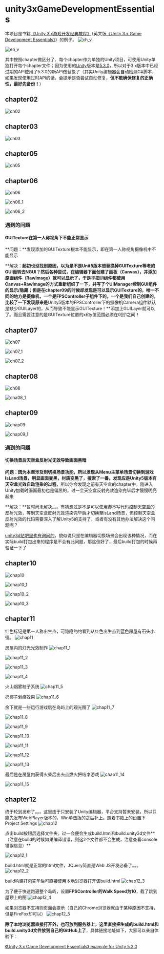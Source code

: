# unity3xGameDevelopmentEssentials
本项目是书籍[《Unity 3.x游戏开发经典教程》](http://book.douban.com/subject/22925700/)（英文版[《Unity 3.x Game Development Essentials》](http://www.amazon.com/Unity-3-x-Game-Development-Essentials/dp/1849691444/ref=sr_1_1?ie=UTF8&qid=1450686270&sr=8-1&keywords=Unity+3.x+Game+Development+Essentials)）的例子。
![ch_v](./images/book_ch.jpg)

![en_v](./images/book_en.png)

其中按照chapter做区分了，每个chapter作为单独的Unity项目，可使用Unity单独打开每个chapter文件；因为使用的[Unity](http://unity3d.com/cn/get-unity/download/archive)版本是[5.3.0](http://unity3d.com/cn/unity/whats-new/unity-5.3)，所以对于3.x版本中已经过期的API使用了5.3.0的新API做替换了（其实Unity编辑器会自动检测C#脚本，如果发现使用过时API的话，会提示是否尝试自动修复，**但不敢确保修复的正确性，最好先备份！**）

## chapter02
![ch02](./images/chapter02.png)

## chapter03
![ch03](./images/chapter03.png)

## chapter05
![ch05](./images/chapter05.png)

## chapter06
![ch06](./images/chapter06.png)

![ch06_1](./images/chapter06_1.png)

![ch06_2](./images/chapter06_2.png)

### 遇到的问题
#### GUITexture在第一人称视角下不能正常显示

**问题：**发现添加的GUITexture根本不能显示，即在第一人称视角摄像机中不能显示

**解决：**起初也没找到原因，以为是不是Unit5版本想替换掉GUITexture等老的GUI而转去NGUI？然后各种尝试，在编辑器下面创建了画板（Canvas），并添加原画组件（RawImage）就可以显示了，于是乎把UI组件都使用Canvas+RawImage的方式重新组织了一下，并写了个UIManager控制GUI组件的显示/隐藏；但是在chapter09的时候却发现是可以显示GUITexture的，唯一不同的地方是摄像机，一个是FPSController子组件下的，一个是我们自己创建的，比较了一下发现原来是**Unity5版本的FPSController下的摄像机Camera组件默认是缺少GUILayer的，从而导致不能显示GUITexture！**添加上GUILayer就可以了。而且需要注意的是GUITexture位置的x和y值范围必须在0到1之间！

## chapter07
![ch07](./images/chapter07.png)

![ch07_1](./images/chapter07_1.png)

![ch07_2](./images/chapter07_2.png)

## chapter08
![ch08](./images/chapter08.png)

![cha08_1](./images/chapter08_1.png)

## chapter09
![chap09](./images/chapter09.png)

![chap09_1](./images/chapter09_1.png)

### 遇到的问题
#### 切换场景后天空盒反射光无效导致画面黑暗
**问题：**因为本章涉及到切换场景功能，所以发现从Menu主菜单场景切换到游戏IsLand场景，明显画面变黑，材质变黑了，搜索了一番，发现应是**Unity5版本有天空盒光效自动渲染的过程**，所以你会发现之前有天空盒的chapter中，刚进入Unity加载时画面最初也是偏黑的，过一会天空盒反射光效渲染完毕后才慢慢明亮起来

**解决：**暂时尚未解决。。。有猜想过是不是可以使用脚本写代码控制天空盒的反射光效，等到天空盒反射光效渲染完毕后才切换至IsLand场景，但控制天空盒反射光效的代码需要深入了解Unity5的支持了，或者有没有其他办法解决这个问题呢？

[unity3d贴吧里也有询问的](http://tieba.baidu.com/p/4046051118)，貌似说只是在编辑器切换场景会出现该种情况，而在实际build打包出来的程序是不会有此问题，那这倒好了，最后build打包的时候再验证一下了

## chapter10
![chap10](./images/chapter10.png)

![chap10_1](./images/chapter10_1.png)

![chap10_2](./images/chapter10_2.png)

![chap10_3](./images/chapter10_3.png)

## chapter11
红色标记是第一人称出生点，可隐隐约约看到从红色出生点到蓝色房屋有石头小径。
![chap11](./images/chapter11.png)

房屋内的灯光光效制作
![chap11_1](./images/chapter11_1.png)

![chap11_2](./images/chapter11_2.png)

![chap11_3](./images/chapter11_3.png)

![chap11_4](./images/chapter11_4.png)

火山烟雾粒子系统
![chap11_5](./images/chapter11_5.png)

扔椰子划痕效果
![chap11_6](./images/chapter11_6.png)

余下就是一些运行游戏后在岛屿上的观光图了
![chap11_7](./images/chapter11_7.png)

![chap11_8](./images/chapter11_8.png)

![chap11_9](./images/chapter11_9.png)

![chap11_10](./images/chapter11_10.png)

![chap11_11](./images/chapter11_11.png)

![chap11_12](./images/chapter11_12.png)

![chap11_13](./images/chapter11_13.png)

最后是在房屋内获得火柴后出去点燃火把结束游戏
![chap11_14](./images/chapter11_14.png)

![chap11_15](./images/chapter11_15.png)

## chapter12
终于轮到发布了。。。这里由于只安装了Unity编辑器，平台支持暂未安装，所以只能先发布WebPlayer版本的，Win单击版的之后补上。照着书籍上的设置下Project Settings
![chap12](./images/chapter12.png)

点击build按钮后选择文件夹，过一会便会生成build.html和build.unity3d文件**（注意在build的时候如果编译错误，则这2个文件都不会生成，注意查看console错误信息）**

![chap12_1](./images/chapter12_1.png)

build.html就是正常的html文件，JQuery简直是Web JS开发必备了。。。
![chap12_2](./images/chapter12_2.png)

build构建打包完毕后可直接使用本地浏览器打开该build.html
![chap12_3](./images/chapter12_3.png)

为了便于快速跑遍整个岛屿，设置**FPSController的Walk Speed为10**，截了跳到屋顶上的图
![chap12_4](./images/chapter12_4.png)

如果浏览器不支持则页面会提示（自己的Chrome浏览器就由于某种原因不支持，但是FireFox却可以）
![chap12_5](./images/chapter12_5.png)

**除了本地浏览器直接打开外，也可放到服务器上，这里直接把生成的build.html和build.unity3d文件放到自己的GitHub上了**，具体链接地址如下，大家可以亲自体验下：

[《Unity 3.x Game Development Essentials》 example for Unity 5.3.0](http://www.iclojure.com/unity3d/build.html)
